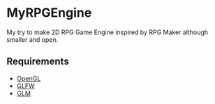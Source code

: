 # MyRPGEngine
My try to make 2D RPG Game Engine inspired by RPG Maker although smaller and open.

## Requirements
- [OpenGL](https://opengl.org/ "OpenGL's website")
- [GLFW](https://glfw.org/ "GLFW's website")
- [GLM](https://github.com/g-truc/glm/ "GLM's repository")
